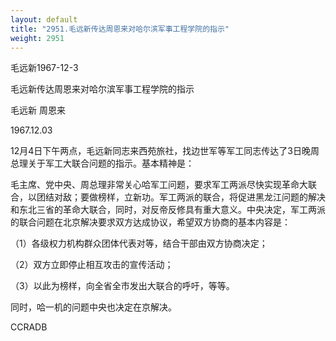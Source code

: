 ```yaml
---
layout: default
title: "2951.毛远新传达周恩来对哈尔滨军事工程学院的指示"
weight: 2951
---
```


毛远新1967-12-3

毛远新传达周恩来对哈尔滨军事工程学院的指示

毛远新 周恩来

1967.12.03

12月4日下午两点，毛远新同志来西苑旅社，找边世军等军工同志传达了3日晚周总理关于军工大联合问题的指示。基本精神是：

毛主席、党中央、周总理非常关心哈军工问题，要求军工两派尽快实现革命大联合，以团结对敌；要做榜样，立新功。军工两派的联合，将促进黑龙江问题的解决和东北三省的革命大联合，同时，对反帝反修具有重大意义。中央决定，军工两派的联合问题在北京解决要求双方达成协议，希望双方协商的基本内容是：

（1）各级权力机构群众团体代表对等，结合干部由双方协商决定；

（2）双方立即停止相互攻击的宣传活动；

（3）以此为榜样，向全省全市发出大联合的呼吁，等等。

同时，哈一机的问题中央也决定在京解决。

CCRADB

